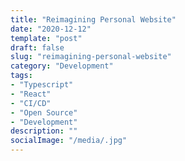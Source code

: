 ```yaml
---
title: "Reimagining Personal Website"
date: "2020-12-12"
template: "post"
draft: false
slug: "reimagining-personal-website"
category: "Development"
tags:
- "Typescript"
- "React"
- "CI/CD"
- "Open Source"
- "Development"
description: ""
socialImage: "/media/.jpg"
---
```

